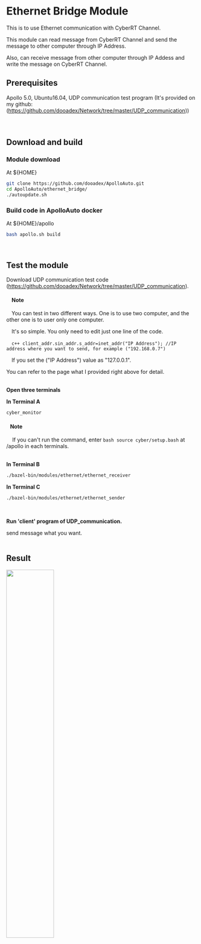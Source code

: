 
# Ethernet Bridge Module

This is to use Ethernet communication with CyberRT Channel.

This module can read message from CyberRT Channel and send the message to other computer through IP Address.

Also, can receive message from other computer through IP Addess and write the message on CyberRT Channel.
<br>

## Prerequisites
Apollo 5.0, Ubuntu16.04, UDP communication test program (It's provided on my github: (https://github.com/dooadex/Network/tree/master/UDP_communication))
<br><br><br>

## Download and build

### Module download
At ${HOME}

``` bash
git clone https://github.com/dooadex/ApolloAuto.git
cd ApolloAuto/ethernet_bridge/
./autoupdate.sh
```

### Build code in ApolloAuto docker
At ${HOME}/apollo
```bash
bash apollo.sh build
```
<br>

## Test the module
Download UDP communication test code (https://github.com/dooadex/Network/tree/master/UDP_communication).
<br>

#### &emsp;Note
&emsp;You can test in two different ways. One is to use two computer, and the other one is to user only one computer.

&emsp;It's so simple. You only need to edit just one line of the code.

&emsp;```c++ client_addr.sin_addr.s_addr=inet_addr("IP Address"); //IP address where you want to send, for example ("192.168.0.7") ```

&emsp;If you set the ("IP Address") value as "127.0.0.1".

You can refer to the page what I provided right above for detail.
<br><br>

**Open three terminals**

**In Terminal A**
```bash
cyber_monitor
```
#### &nbsp;&nbsp;&nbsp;Note
&nbsp;&nbsp;&nbsp; If you can't run the command, enter ```bash source cyber/setup.bash``` at /apollo in each terminals.
<br><br>

**In Terminal B**
```bash
./bazel-bin/modules/ethernet/ethernet_receiver
```

**In Terminal C**
```bash
./bazel-bin/modules/ethernet/ethernet_sender
```
<br>

**Run 'client' program of UDP_communication.**

send message what you want.
<br><br>

## Result

<img src="https://user-images.githubusercontent.com/72431755/95432667-ee699b00-0989-11eb-84fc-0f7b489531a1.png" width="50%" height="50%"></img>

